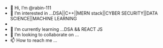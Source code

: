 - 👋 Hi, I’m @rabin-111
- 👀 I’m interested in ...DSA||C++||MERN stack||CYBER SECURITY||DATA SCIENCE||MACHINE LEARNING
- 
- 🌱 I’m currently learning ...DSA && REACT JS
- 💞️ I’m looking to collaborate on ...
- 📫 How to reach me ...

<!---
rabin-111/rabin-111 is a ✨ special ✨ repository because its `README.md` (this file) appears on your GitHub profile.
You can click the Preview link to take a look at your changes.
--->
